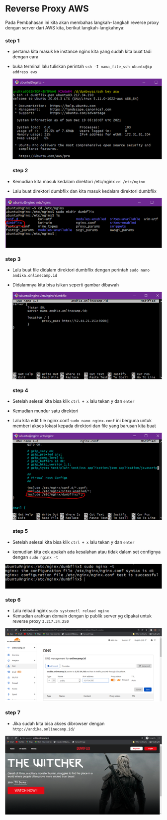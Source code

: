 # Reverse Proxy AWS
Pada Pembahasan ini kita akan membahas langkah- langkah reverse proxy dengan server dari AWS kita, berikut langkah-langkahnya:

  ### step 1
* pertama kita masuk ke instance nginx kita yang sudah kita buat tadi dengan cara 
* buka terminal lalu tuliskan perintah `ssh -I nama_file_ssh ubuntu@ip address aws`

  ![1](assets/reverse-aws1.PNG)
  
  ### step 2
 * Kemudian kita masuk kedalam direktori /etc/nginx `cd /etc/nginx`
 * Lalu buat direktori dumbflix dan kita masuk kedalam direktori dumbflix
  
  ![2](assets/reverse-aws2.PNG)
  
  ### step 3
 * Lalu buat file didalam direktori dumbflix dengan perintah `sudo nano andika.onlinecamp.id`
 * Didalamnya kita bisa isikan seperti gambar dibawah
 
   ![3](assets/reverse-aws3.PNG)
   
   ### step 4
  * Setelah selesai kita bisa klik `ctrl + x` lalu tekan y dan `enter`
  * Kemudian mundur satu direktori
  * Lalu kita edit file nginx.conf `sudo nano nginx.conf` ini berguna untuk memberi akses lokasi kepada direktori dan file yang barusan kita buat

    ![4](assets/reverse-aws4.PNG)
    
    ### step 5
   * Setelah selesai kita bisa klik `ctrl + x` lalu tekan y dan `enter`
   * kemudian kita cek apakah ada kesalahan atau tidak dalam set confignya dengan `sudo nginx -t`
   
   ![5](assets/reverse-aws5.PNG)
    
   ### step 6
   * Lalu reload nginx `sudo systemctl reload nginx`
   * Kemudian arahkan domain dengan ip publik server yg dipakai untuk reverse proxy `3.217.34.250`
    
   ![6](assets/reverse-aws6.PNG)
   
   ### step 7
  * Jika sudah kita bisa akses dibrowser dengan `http://andika.onlinecamp.id/`

   ![7](assets/reverse-aws7.PNG)
  

   

